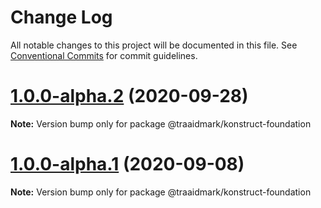 # Change Log

All notable changes to this project will be documented in this file.
See [Conventional Commits](https://conventionalcommits.org) for commit guidelines.

# [1.0.0-alpha.2](https://github.com/traaidmark/konstruct/compare/@traaidmark/konstruct-foundation@1.0.0-alpha.1...@traaidmark/konstruct-foundation@1.0.0-alpha.2) (2020-09-28)

**Note:** Version bump only for package @traaidmark/konstruct-foundation





# [1.0.0-alpha.1](https://github.com/traaidmark/konstruct/compare/@traaidmark/konstruct-foundation@1.0.0-alpha.0...@traaidmark/konstruct-foundation@1.0.0-alpha.1) (2020-09-08)

**Note:** Version bump only for package @traaidmark/konstruct-foundation
